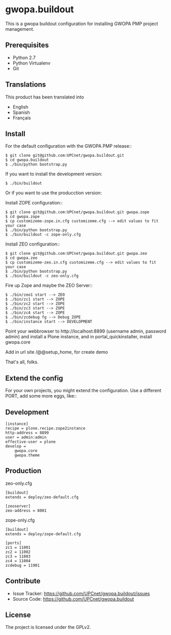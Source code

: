 gwopa.buildout
==============

This is a gwopa buildout configuration for installing GWOPA PMP project management.


Prerequisites
-------------
- Python 2.7
- Python Virtualenv
- Git

Translations
------------

This product has been translated into

- English
- Spanish
- Français

Install
-------

For the default configuration with the GWOPA PMP release::

    $ git clone git@github.com:UPCnet/gwopa.buildout.git
    $ cd gwopa.buildout
    $ ./bin/python bootstrap.py

If you want to install the development version:

    $ ./bin/buildout

Or if you want to use the producction version:

Install ZOPE configuration::

    $ git clone git@github.com:UPCnet/gwopa.buildout.git gwopa.zope
    $ cd gwopa.zope
    $ cp customizeme-zope.in.cfg customizeme.cfg --> edit values to fit your case
    $ ./bin/python bootstrap.py
    $ ./bin/buildout -c zope-only.cfg

Install ZEO configuration::

    $ git clone git@github.com:UPCnet/gwopa.buildout.git gwopa.zeo
    $ cd gwopa.zeo
    $ cp customizeme-zeo.in.cfg customizeme.cfg --> edit values to fit your case
    $ ./bin/python bootstrap.py   
    $ ./bin/buildout -c zeo-only.cfg


Fire up Zope and maybe the ZEO Server::

    $ ./bin/zeo1 start --> ZEO
    $ ./bin/zc1 start --> ZOPE
    $ ./bin/zc2 start --> ZOPE
    $ ./bin/zc3 start --> ZOPE
    $ ./bin/zc4 start --> ZOPE
    $ ./bin/zcdebug fg --> Debug ZOPE
    $ ./bin/instance start --> DEVELOPMENT

Point your webbrowser to http://localhost:8899 (username admin, password admin)
and install a Plone instance, and in portal_quickinstaller, install gwopa.core

Add in url site /@@setup_home, for create demo

That's all, folks.


Extend the config
-----------------

For your own projects, you might extend the configuration. Use a different
PORT, add some more eggs, like::

Development
-----------

    [instance] 
    recipe = plone.recipe.zope2instance
    http-address = 8899
    user = admin:admin
    effective-user = plone
    develop = 
    	gwopa.core
    	gwopa.theme


Production
----------

zeo-only.cfg

    [buildout]
    extends = deploy/zeo-default.cfg

    [zeoserver]
    zeo-address = 8001

zope-only.cfg

    [buildout]
    extends = deploy/zope-default.cfg

    [ports]
    zc1 = 11001
    zc2 = 11002
    zc3 = 11003
    zc4 = 11004
    zcdebug = 11901 


Contribute
----------

- Issue Tracker: https://github.com/UPCnet/gwopa.buildout/issues
- Source Code: https://github.com/UPCnet/gwopa.buildout

License
-------

The project is licensed under the GPLv2.